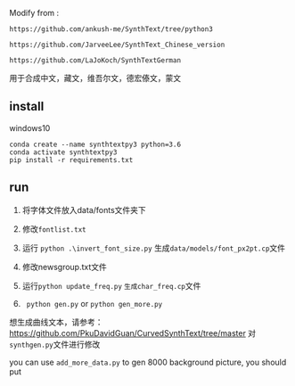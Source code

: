 Modify from :

    https://github.com/ankush-me/SynthText/tree/python3

    https://github.com/JarveeLee/SynthText_Chinese_version

    https://github.com/LaJoKoch/SynthTextGerman


用于合成中文，藏文，维吾尔文，德宏傣文，蒙文

## install

windows10

```
conda create --name synthtextpy3 python=3.6
conda activate synthtextpy3
pip install -r requirements.txt
```



## run
1. 将字体文件放入data/fonts文件夹下
2. 修改`fontlist.txt`
3. 运行
`
python .\invert_font_size.py
`
生成`data/models/font_px2pt.cp`文件

4. 修改newsgroup.txt文件
5. 运行`python update_freq.py` `生成char_freq.cp`文件

6. `
python gen.py`
or
`python gen_more.py
`

想生成曲线文本，请参考：
https://github.com/PkuDavidGuan/CurvedSynthText/tree/master
对`synthgen.py`文件进行修改

you can use `add_more_data.py` to gen 8000 background picture, you should put 